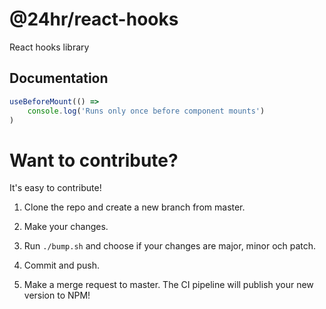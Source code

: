 # @24hr/react-hooks

React hooks library

## Documentation

```js
useBeforeMount(() =>
    console.log('Runs only once before component mounts')
)
```

# Want to contribute?

It's easy to contribute!

1. Clone the repo and create a new branch from master.

2. Make your changes.

3. Run `./bump.sh` and choose if your changes are major, minor och patch.

4. Commit and push.

5. Make a merge request to master. The CI pipeline will publish your new version to NPM!

